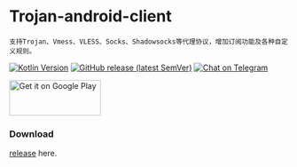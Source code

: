 # Trojan-android-client

```
支持Trojan、Vmess、VLESS、Socks、Shadowsocks等代理协议，增加订阅功能及各种自定义规则。
```


[![Kotlin Version](https://img.shields.io/badge/Kotlin-1.4.31-blue.svg)](https://kotlinlang.org)
[![GitHub release (latest SemVer)](https://img.shields.io/github/v/release/trojan-v2cross/trojan-android-client)](https://github.com/Trojan-v2cross/Trojan-android-client/releases/tag/2.7.2)
[![Chat on Telegram](https://img.shields.io/badge/Chat%20on-Telegram-brightgreen.svg)](https://t.me/join_trojan)


<a href="https://play.google.com/store/apps/details?id=com.crosserr.trojan">
<img alt="Get it on Google Play" src="https://play.google.com/intl/en_us/badges/images/generic/en_badge_web_generic.png" width="165" height="64" />
</a>

### Download

[release](https://github.com/Trojan-v2cross/Trojan-android-client/releases/tag/2.7.2) here.
